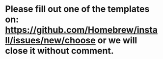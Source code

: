 # Please fill out one of the templates on: https://github.com/Homebrew/install/issues/new/choose or we will close it without comment.
